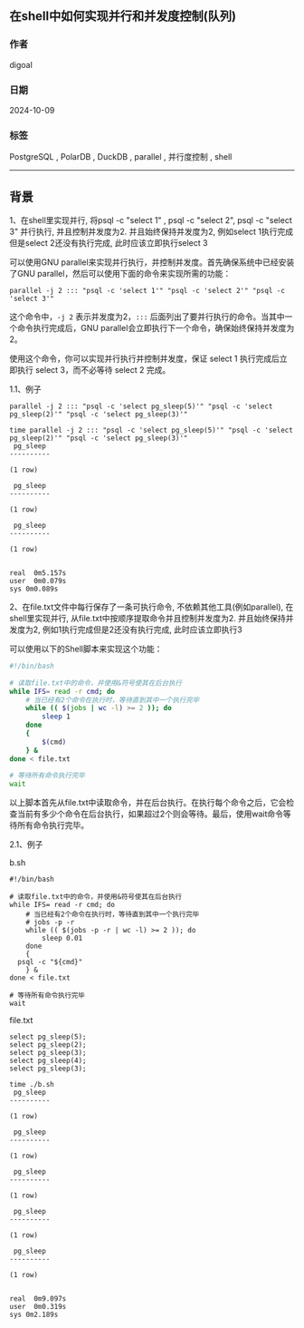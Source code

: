 ## 在shell中如何实现并行和并发度控制(队列)  
                                                                
### 作者                                    
digoal                                    
                                           
### 日期                                         
2024-10-09                                    
                                        
### 标签                                      
PostgreSQL , PolarDB , DuckDB , parallel , 并行度控制 , shell            
                                                               
----                                        
                                                      
## 背景      
1、在shell里实现并行, 将psql -c "select 1" , psql -c "select 2", psql -c "select 3" 并行执行, 并且控制并发度为2. 并且始终保持并发度为2, 例如select 1执行完成但是select 2还没有执行完成, 此时应该立即执行select 3  
  
可以使用GNU parallel来实现并行执行，并控制并发度。首先确保系统中已经安装了GNU parallel，然后可以使用下面的命令来实现所需的功能：  
  
```shell  
parallel -j 2 ::: "psql -c 'select 1'" "psql -c 'select 2'" "psql -c 'select 3'"  
```  
  
这个命令中，`-j 2` 表示并发度为2，`:::` 后面列出了要并行执行的命令。当其中一个命令执行完成后，GNU parallel会立即执行下一个命令，确保始终保持并发度为2。  
  
使用这个命令，你可以实现并行执行并控制并发度，保证 select 1 执行完成后立即执行 select 3，而不必等待 select 2 完成。  
  
1\.1、例子  
```  
parallel -j 2 ::: "psql -c 'select pg_sleep(5)'" "psql -c 'select pg_sleep(2)'" "psql -c 'select pg_sleep(3)'"  
  
time parallel -j 2 ::: "psql -c 'select pg_sleep(5)'" "psql -c 'select pg_sleep(2)'" "psql -c 'select pg_sleep(3)'"  
 pg_sleep   
----------  
   
(1 row)  
  
 pg_sleep   
----------  
   
(1 row)  
  
 pg_sleep   
----------  
   
(1 row)  
  
  
real  0m5.157s  
user  0m0.079s  
sys 0m0.089s  
```  
  
2、在file.txt文件中每行保存了一条可执行命令, 不依赖其他工具(例如parallel), 在shell里实现并行, 从file.txt中按顺序提取命令并且控制并发度为2. 并且始终保持并发度为2, 例如1执行完成但是2还没有执行完成, 此时应该立即执行3  
  
可以使用以下的Shell脚本来实现这个功能：  
  
```bash  
#!/bin/bash  
  
# 读取file.txt中的命令，并使用&符号使其在后台执行  
while IFS= read -r cmd; do  
    # 当已经有2个命令在执行时，等待直到其中一个执行完毕  
    while (( $(jobs | wc -l) >= 2 )); do  
        sleep 1  
    done  
    {  
        $(cmd)  
    } &  
done < file.txt  
  
# 等待所有命令执行完毕  
wait  
```  
  
以上脚本首先从file.txt中读取命令，并在后台执行。在执行每个命令之后，它会检查当前有多少个命令在后台执行，如果超过2个则会等待。最后，使用wait命令等待所有命令执行完毕。  
  
2\.1、例子  
  
b.sh   
```  
#!/bin/bash  
  
# 读取file.txt中的命令，并使用&符号使其在后台执行  
while IFS= read -r cmd; do  
    # 当已经有2个命令在执行时，等待直到其中一个执行完毕  
    # jobs -p -r  
    while (( $(jobs -p -r | wc -l) >= 2 )); do  
        sleep 0.01  
    done  
    {  
  psql -c "${cmd}"  
    } &  
done < file.txt  
  
# 等待所有命令执行完毕  
wait  
```  
  
file.txt   
```  
select pg_sleep(5);  
select pg_sleep(2);  
select pg_sleep(3);  
select pg_sleep(4);  
select pg_sleep(3);  
```  
  
```  
time ./b.sh   
 pg_sleep   
----------  
   
(1 row)  
  
 pg_sleep   
----------  
   
(1 row)  
  
 pg_sleep   
----------  
   
(1 row)  
  
 pg_sleep   
----------  
   
(1 row)  
  
 pg_sleep   
----------  
   
(1 row)  
  
  
real  0m9.097s  
user  0m0.319s  
sys 0m2.189s  
```  
  
